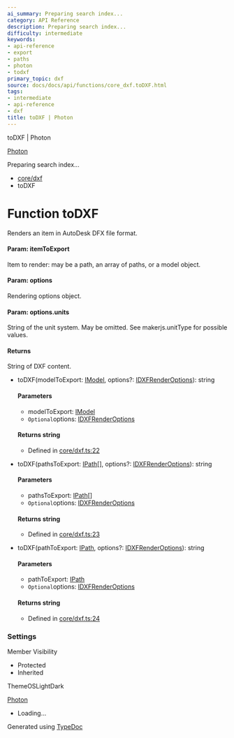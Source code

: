 ```yaml
---
ai_summary: Preparing search index...
category: API Reference
description: Preparing search index...
difficulty: intermediate
keywords:
- api-reference
- export
- paths
- photon
- todxf
primary_topic: dxf
source: docs/docs/api/functions/core_dxf.toDXF.html
tags:
- intermediate
- api-reference
- dxf
title: toDXF | Photon
---
```

toDXF | Photon

[Photon](../index.md)




Preparing search index...

* [core/dxf](../modules/core_dxf.md)
* toDXF

# Function toDXF

Renders an item in AutoDesk DFX file format.

#### Param: itemToExport

Item to render: may be a path, an array of paths, or a model object.

#### Param: options

Rendering options object.

#### Param: options.units

String of the unit system. May be omitted. See makerjs.unitType for possible values.

#### Returns

String of DXF content.

* toDXF(modelToExport: [IModel](../interfaces/core_schema.IModel.md), options?: [IDXFRenderOptions](../interfaces/core_dxf.IDXFRenderOptions.md)): string

  #### Parameters

  + modelToExport: [IModel](../interfaces/core_schema.IModel.md)
  + `Optional`options: [IDXFRenderOptions](../interfaces/core_dxf.IDXFRenderOptions.md)

  #### Returns string

  + Defined in [core/dxf.ts:22](https://github.com/mwhite454/photon/blob/main/packages/photon/src/core/dxf.ts#L22)
* toDXF(pathsToExport: [IPath](../interfaces/core_schema.IPath.md)[], options?: [IDXFRenderOptions](../interfaces/core_dxf.IDXFRenderOptions.md)): string

  #### Parameters

  + pathsToExport: [IPath](../interfaces/core_schema.IPath.md)[]
  + `Optional`options: [IDXFRenderOptions](../interfaces/core_dxf.IDXFRenderOptions.md)

  #### Returns string

  + Defined in [core/dxf.ts:23](https://github.com/mwhite454/photon/blob/main/packages/photon/src/core/dxf.ts#L23)
* toDXF(pathToExport: [IPath](../interfaces/core_schema.IPath.md), options?: [IDXFRenderOptions](../interfaces/core_dxf.IDXFRenderOptions.md)): string

  #### Parameters

  + pathToExport: [IPath](../interfaces/core_schema.IPath.md)
  + `Optional`options: [IDXFRenderOptions](../interfaces/core_dxf.IDXFRenderOptions.md)

  #### Returns string

  + Defined in [core/dxf.ts:24](https://github.com/mwhite454/photon/blob/main/packages/photon/src/core/dxf.ts#L24)

### Settings

Member Visibility

* Protected
* Inherited

ThemeOSLightDark

[Photon](../index.md)

* Loading...

Generated using [TypeDoc](https://typedoc.org/)
